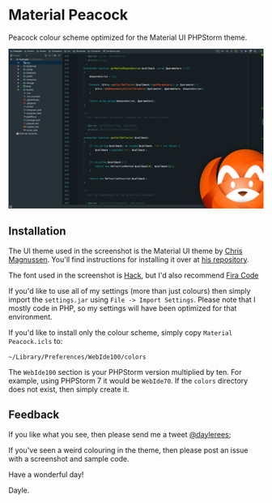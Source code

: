 # Material Peacock
Peacock colour scheme optimized for the Material UI PHPStorm theme.

[![screenshot](screenshot.png)](screenshot.png)

## Installation

The UI theme used in the screenshot is the Material UI theme by [Chris Magnussen](https://github.com/ChrisRM). You'll find instructions for installing it over at [his repository](https://github.com/ChrisRM/material-theme-jetbrains).

The font used in the screenshot is [Hack](https://github.com/chrissimpkins/Hack), but I'd also recommend [Fira Code](https://github.com/tonsky/FiraCode)

If you'd like to use all of my settings (more than just colours) then simply import the `settings.jar` using `File -> Import Settings`. Please note that I mostly code in PHP, so my settings will have been optimized for that environment.

If you'd like to install only the colour scheme, simply copy `Material Peacock.icls` to:

    ~/Library/Preferences/WebIde100/colors

The `WebIde100` section is your PHPStorm version multiplied by ten. For example, using PHPStorm 7 it would be `WebIde70`. If the `colors` directory does not exist, then simply create it.

## Feedback

If you like what you see, then please send me a tweet [@daylerees](http://twitter.com/daylerees);

If you've seen a weird colouring in the theme, then please post an issue with a screenshot and sample code.

Have a wonderful day!

Dayle.
